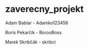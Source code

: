 # zaverecny_projekt
Adam Babiar - Adamko123456

Boris Pekarčík - BorooBoss

Marek Skribčák - skribci
